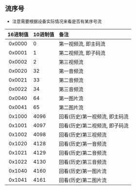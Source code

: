 ## 流序号

* 注意需要根据设备实际情况来看是否有某序号流

|  16进制值  | 10进制值  |   备注    |
|:---------:|:--------- |:--------- |
| 0x0000   | 0         | 第一视频流, 即主码流 |
| 0x0001   | 1         | 第二视频流, 即子码流 |
| 0x0002   | 2         | 第三视频流 |
| 0x0020   | 32        | 第一音频流 |
| 0x0021   | 33        | 第二音频流 |
| 0x0022   | 34        | 第三音频流 |
| 0x0040   | 64        | 第一图片流 |
| 0x0041   | 65        | 第二图片流 |
| 0x1000   | 4096      | 回看(历史)第一视频流, 即主码流 |
| 0x1001   | 4097      | 回看(历史)第二视频流, 即子码流 |
| 0x1002   | 4098      | 回看(历史)第三视频流 |
| 0x1020   | 4128      | 回看(历史)第一音频流 |
| 0x1021   | 4129      | 回看(历史)第二音频流 |
| 0x1022   | 4130      | 回看(历史)第三音频流 |
| 0x1040   | 4160      | 回看(历史)第一图片流 |
| 0x1041   | 4161      | 回看(历史)第二图片流 |
